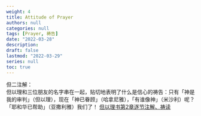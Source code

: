 ```yaml
---
weight: 4
title: Attitude of Prayer
authors: null
categories: null
tags: [Prayer, 祷告]
date: "2022-03-28"
description: 
draft: false
lastmod: "2022-03-29"
series: null
toc: true
---
```


<!--more-->

但二注解：  
但以理和三位朋友的名字串在一起，贴切地表明了什么是信心的祷告：只有「神是我的审判」（但以理），现在「神已眷顾」（哈拿尼雅），「有谁像神」（米沙利）呢？「耶和华已帮助」（亚撒利雅）我们了！
<a href = "https://cmcbiblereading.com/2016/09/12/%e4%bd%86%e4%bb%a5%e7%90%86%e4%b9%a6%e7%ac%ac2%e7%ab%a0%e9%80%90%e8%8a%82%e6%b3%a8%e8%a7%a3%e3%80%81%e7%a5%b7%e8%af%bb/">但以理书第2章逐节注解、祷读</a>